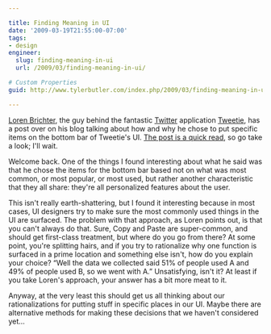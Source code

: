 ```yaml
---

title: Finding Meaning in UI
date: '2009-03-19T21:55:00-07:00'
tags:
- design
engineer:
  slug: finding-meaning-in-ui
  url: /2009/03/finding-meaning-in-ui/

# Custom Properties
guid: http://www.tylerbutler.com/index.php/2009/03/finding-meaning-in-ui/

---
```


[Loren Brichter][1], the guy behind the fantastic [Twitter][2] application
[Tweetie][3], has a post over on his blog talking about how and why he chose
to put specific items on the bottom bar of Tweetie's UI. [The post is a quick
read][4], so go take a look; I'll wait.

Welcome back. One of the things I found interesting about what he said was
that he chose the items for the bottom bar based not on what was most common,
or most popular, or most used, but rather another characteristic that they all
share: they're all personalized features about the user.

This isn't really earth-shattering, but I found it interesting because in most
cases, UI designers try to make sure the most commonly used things in the UI
are surfaced. The problem with that approach, as Loren points out, is that you
can't always do that. Sure, Copy and Paste are super-common, and should get
first-class treatment, but where do you go from there? At some point, you're
splitting hairs, and if you try to rationalize why one function is surfaced in
a prime location and something else isn't, how do you explain your choice?
“Well the data we collected said 51% of people used A and 49% of people used
B, so we went with A.” Unsatisfying, isn't it? At least if you take Loren's
approach, your answer has a bit more meat to it.

Anyway, at the very least this should get us all thinking about our
rationalizations for putting stuff in specific places in our UI. Maybe there
are alternative methods for making these decisions that we haven't considered
yet…

   [1]: http://twitter.com/atebits
   [2]: http://twitter.com
   [3]: http://www.atebits.com/software/tweetie/
   [4]: http://blog.atebits.com/2009/02/there-is-method-to-my-madness/

